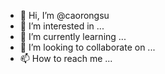 - 👋 Hi, I’m @caorongsu
- 👀 I’m interested in ...
- 🌱 I’m currently learning ...
- 💞️ I’m looking to collaborate on ...
- 📫 How to reach me ...

<!---
caorongsu/caorongsu is a ✨ special ✨ repository because its `README.md` (this file) appears on your GitHub profile.
You can click the Preview link to take a look at your changes.
--->
